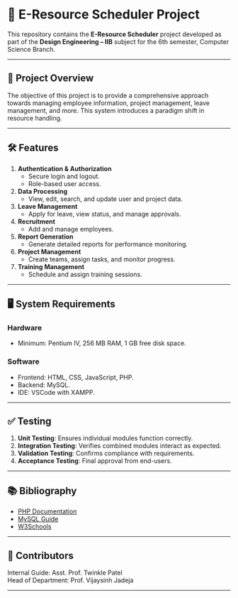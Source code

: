 
# 🌟 E-Resource Scheduler Project

This repository contains the **E-Resource Scheduler** project developed as part of the **Design Engineering – IIB** subject for the 6th semester, Computer Science Branch.

---

## 📄 Project Overview

The objective of this project is to provide a comprehensive approach towards managing employee information, project management, leave management, and more. This system introduces a paradigm shift in resource handling.

---

## 🛠️ Features

1. **Authentication & Authorization**
   - Secure login and logout.
   - Role-based user access.
2. **Data Processing**
   - View, edit, search, and update user and project data.
3. **Leave Management**
   - Apply for leave, view status, and manage approvals.
4. **Recruitment**
   - Add and manage employees.
5. **Report Generation**
   - Generate detailed reports for performance monitoring.
6. **Project Management**
   - Create teams, assign tasks, and monitor progress.
7. **Training Management**
   - Schedule and assign training sessions.

---

## 🖥️ System Requirements

### Hardware
- Minimum: Pentium IV, 256 MB RAM, 1 GB free disk space.

### Software
- Frontend: HTML, CSS, JavaScript, PHP.
- Backend: MySQL.
- IDE: VSCode with XAMPP.

---



## ✅ Testing

1. **Unit Testing**: Ensures individual modules function correctly.
2. **Integration Testing**: Verifies combined modules interact as expected.
3. **Validation Testing**: Confirms compliance with requirements.
4. **Acceptance Testing**: Final approval from end-users.

---

## 📚 Bibliography

- [PHP Documentation](https://www.php.net/)
- [MySQL Guide](https://dev.mysql.com/)
- [W3Schools](https://www.w3schools.com/)

---

## 🤝 Contributors

Internal Guide: Asst. Prof. Twinkle Patel  
Head of Department: Prof. Vijaysinh Jadeja  

---


